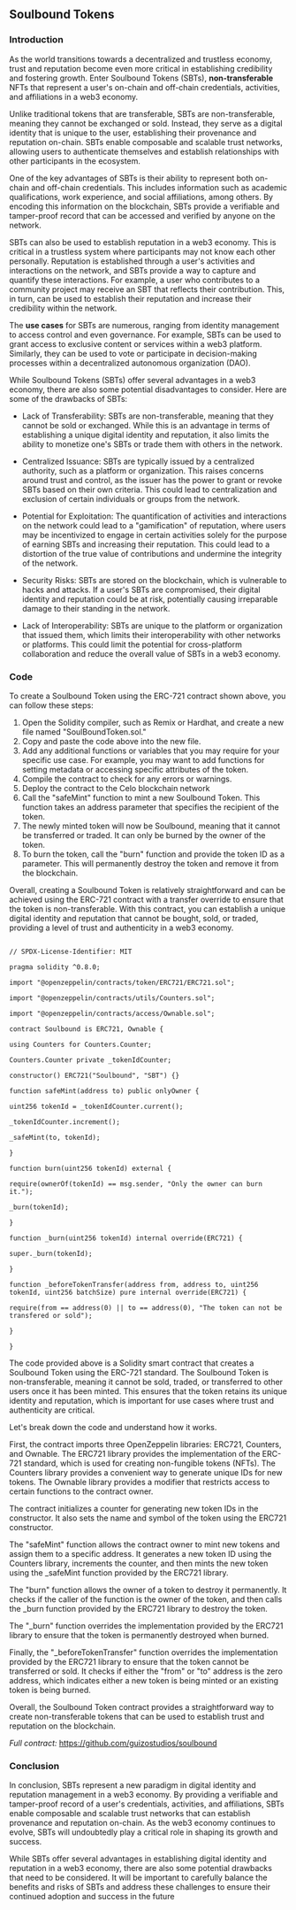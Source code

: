 ## Soulbound Tokens

### Introduction

As the world transitions towards a decentralized and trustless economy, trust and reputation become even more critical in establishing credibility and fostering growth. Enter Soulbound Tokens (SBTs), **non-transferable** NFTs that represent a user's on-chain and off-chain credentials, activities, and affiliations in a web3 economy.

Unlike traditional tokens that are transferable, SBTs are non-transferable, meaning they cannot be exchanged or sold. Instead, they serve as a digital identity that is unique to the user, establishing their provenance and reputation on-chain. SBTs enable composable and scalable trust networks, allowing users to authenticate themselves and establish relationships with other participants in the ecosystem.

One of the key advantages of SBTs is their ability to represent both on-chain and off-chain credentials. This includes information such as academic qualifications, work experience, and social affiliations, among others. By encoding this information on the blockchain, SBTs provide a verifiable and tamper-proof record that can be accessed and verified by anyone on the network.

SBTs can also be used to establish reputation in a web3 economy. This is critical in a trustless system where participants may not know each other personally. Reputation is established through a user's activities and interactions on the network, and SBTs provide a way to capture and quantify these interactions. For example, a user who contributes to a community project may receive an SBT that reflects their contribution. This, in turn, can be used to establish their reputation and increase their credibility within the network.

The **use cases** for SBTs are numerous, ranging from identity management to access control and even governance. For example, SBTs can be used to grant access to exclusive content or services within a web3 platform. Similarly, they can be used to vote or participate in decision-making processes within a decentralized autonomous organization (DAO).

While Soulbound Tokens (SBTs) offer several advantages in a web3 economy, there are also some potential disadvantages to consider. Here are some of the drawbacks of SBTs:

 - Lack of Transferability: SBTs are non-transferable, meaning that they cannot be sold or exchanged. While this is an advantage in terms of establishing a unique digital identity and reputation, it also limits the ability to monetize one's SBTs or trade them with others in the network.

-	Centralized Issuance: SBTs are typically issued by a centralized authority, such as a platform or organization. This raises concerns around trust and control, as the issuer has the power to grant or revoke SBTs based on their own criteria. This could lead to centralization and exclusion of certain individuals or groups from the network.

-	Potential for Exploitation: The quantification of activities and interactions on the network could lead to a "gamification" of reputation, where users may be incentivized to engage in certain activities solely for the purpose of earning SBTs and increasing their reputation. This could lead to a distortion of the true value of contributions and undermine the integrity of the network.

-	Security Risks: SBTs are stored on the blockchain, which is vulnerable to hacks and attacks. If a user's SBTs are compromised, their digital identity and reputation could be at risk, potentially causing irreparable damage to their standing in the network.

-	Lack of Interoperability: SBTs are unique to the platform or organization that issued them, which limits their interoperability with other networks or platforms. This could limit the potential for cross-platform collaboration and reduce the overall value of SBTs in a web3 economy.

### Code

To create a Soulbound Token using the ERC-721 contract shown above, you can follow these steps:

 1. Open the Solidity compiler, such as Remix or Hardhat, and create a new file named "SoulBoundToken.sol."
 2. Copy and paste the code above into the new file.
 3. Add any additional functions or variables that you may require for your specific use case. For example, you may want to add functions for setting metadata or accessing specific attributes of the token.
 4. Compile the contract to check for any errors or warnings.
 5. Deploy the contract to the Celo blockchain network
 6. Call the "safeMint" function to mint a new Soulbound Token. This function takes an address parameter that specifies the recipient of the token.
7. The newly minted token will now be Soulbound, meaning that it cannot be transferred or traded. It can only be burned by the owner of the token.
8. To burn the token, call the "burn" function and provide the token ID as a parameter. This will permanently destroy the token and remove it from the blockchain.

Overall, creating a Soulbound Token is relatively straightforward and can be achieved using the ERC-721 contract with a transfer override to ensure that the token is non-transferable. With this contract, you can establish a unique digital identity and reputation that cannot be bought, sold, or traded, providing a level of trust and authenticity in a web3 economy.

```solidity

// SPDX-License-Identifier: MIT

pragma solidity ^0.8.0;

import "@openzeppelin/contracts/token/ERC721/ERC721.sol";

import "@openzeppelin/contracts/utils/Counters.sol";

import "@openzeppelin/contracts/access/Ownable.sol";

contract Soulbound is ERC721, Ownable {

using Counters for Counters.Counter;

Counters.Counter private _tokenIdCounter;

constructor() ERC721("Soulbound", "SBT") {}

function safeMint(address to) public onlyOwner {

uint256 tokenId = _tokenIdCounter.current();

_tokenIdCounter.increment();

_safeMint(to, tokenId);

}

function burn(uint256 tokenId) external {

require(ownerOf(tokenId) == msg.sender, "Only the owner can burn it.");

_burn(tokenId);

}

function _burn(uint256 tokenId) internal override(ERC721) {

super._burn(tokenId);

}

function _beforeTokenTransfer(address from, address to, uint256 tokenId, uint256 batchSize) pure internal override(ERC721) {

require(from == address(0) || to == address(0), "The token can not be transfered or sold");

}

}

```

The code provided above is a Solidity smart contract that creates a Soulbound Token using the ERC-721 standard. The Soulbound Token is non-transferable, meaning it cannot be sold, traded, or transferred to other users once it has been minted. This ensures that the token retains its unique identity and reputation, which is important for use cases where trust and authenticity are critical.

Let's break down the code and understand how it works.

First, the contract imports three OpenZeppelin libraries: ERC721, Counters, and Ownable. The ERC721 library provides the implementation of the ERC-721 standard, which is used for creating non-fungible tokens (NFTs). The Counters library provides a convenient way to generate unique IDs for new tokens. The Ownable library provides a modifier that restricts access to certain functions to the contract owner.

The contract initializes a counter for generating new token IDs in the constructor. It also sets the name and symbol of the token using the ERC721 constructor.

The "safeMint" function allows the contract owner to mint new tokens and assign them to a specific address. It generates a new token ID using the Counters library, increments the counter, and then mints the new token using the _safeMint function provided by the ERC721 library.

The "burn" function allows the owner of a token to destroy it permanently. It checks if the caller of the function is the owner of the token, and then calls the _burn function provided by the ERC721 library to destroy the token.

The "_burn" function overrides the implementation provided by the ERC721 library to ensure that the token is permanently destroyed when burned.

Finally, the "_beforeTokenTransfer" function overrides the implementation provided by the ERC721 library to ensure that the token cannot be transferred or sold. It checks if either the "from" or "to" address is the zero address, which indicates either a new token is being minted or an existing token is being burned.

Overall, the Soulbound Token contract provides a straightforward way to create non-transferable tokens that can be used to establish trust and reputation on the blockchain.

*Full contract:* https://github.com/guizostudios/soulbound

### Conclusion

In conclusion, SBTs represent a new paradigm in digital identity and reputation management in a web3 economy. By providing a verifiable and tamper-proof record of a user's credentials, activities, and affiliations, SBTs enable composable and scalable trust networks that can establish provenance and reputation on-chain. As the web3 economy continues to evolve, SBTs will undoubtedly play a critical role in shaping its growth and success.  

While SBTs offer several advantages in establishing digital identity and reputation in a web3 economy, there are also some potential drawbacks that need to be considered. It will be important to carefully balance the benefits and risks of SBTs and address these challenges to ensure their continued adoption and success in the future